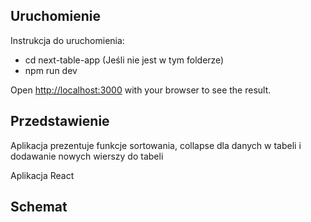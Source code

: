 ## Uruchomienie
Instrukcja do uruchomienia:
- cd next-table-app (Jeśli nie jest w tym folderze)
- npm run dev


Open [http://localhost:3000](http://localhost:3000) with your browser to see the result.

## Przedstawienie
Aplikacja prezentuje funkcje sortowania, collapse dla danych w tabeli i dodawanie nowych wierszy do tabeli

Aplikacja React
## Schemat